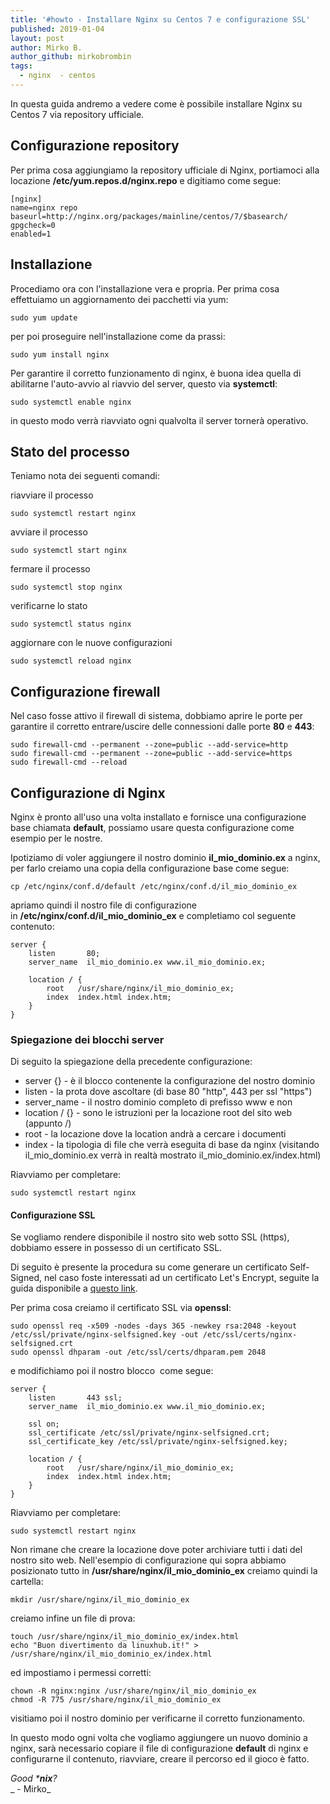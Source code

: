 ```yaml
---
title: '#howto - Installare Nginx su Centos 7 e configurazione SSL'
published: 2019-01-04
layout: post
author: Mirko B.
author_github: mirkobrombin
tags:
  - nginx  - centos
---
```

In questa guida andremo a vedere come è possibile installare Nginx su Centos 7 via repository ufficiale.

## Configurazione repository

Per prima cosa aggiungiamo la repository ufficiale di Nginx, portiamoci alla locazione **/etc/yum.repos.d/nginx.repo** e digitiamo come segue:

    [nginx]
    name=nginx repo
    baseurl=http://nginx.org/packages/mainline/centos/7/$basearch/
    gpgcheck=0
    enabled=1

## Installazione

Procediamo ora con l'installazione vera e propria. Per prima cosa effettuiamo un aggiornamento dei pacchetti via yum:

    sudo yum update

per poi proseguire nell'installazione come da prassi:

    sudo yum install nginx

Per garantire il corretto funzionamento di nginx, è buona idea quella di abilitarne l'auto-avvio al riavvio del server, questo via **systemctl**:

    sudo systemctl enable nginx

in questo modo verrà riavviato ogni qualvolta il server tornerà operativo.

## Stato del processo

Teniamo nota dei seguenti comandi:

riavviare il processo

    sudo systemctl restart nginx

avviare il processo

    sudo systemctl start nginx

fermare il processo

    sudo systemctl stop nginx

verificarne lo stato

    sudo systemctl status nginx

aggiornare con le nuove configurazioni

    sudo systemctl reload nginx

## Configurazione firewall

Nel caso fosse attivo il firewall di sistema, dobbiamo aprire le porte per garantire il corretto entrare/uscire delle connessioni dalle porte **80** e **443**:

    sudo firewall-cmd --permanent --zone=public --add-service=http
    sudo firewall-cmd --permanent --zone=public --add-service=https
    sudo firewall-cmd --reload

## Configurazione di Nginx

Nginx è pronto all'uso una volta installato e fornisce una configurazione base chiamata **default**, possiamo usare questa configurazione come esempio per le nostre.

Ipotiziamo di voler aggiungere il nostro dominio **il_mio_dominio.ex** a nginx, per farlo creiamo una copia della configurazione base come segue:

    cp /etc/nginx/conf.d/default /etc/nginx/conf.d/il_mio_dominio_ex

apriamo quindi il nostro file di configurazione in **/etc/nginx/conf.d/il_mio_dominio_ex** e completiamo col seguente contenuto:

    server {
        listen       80;
        server_name  il_mio_dominio.ex www.il_mio_dominio.ex;

        location / {
            root   /usr/share/nginx/il_mio_dominio_ex;
            index  index.html index.htm;
        }
    }

### Spiegazione dei blocchi server

Di seguito la spiegazione della precedente configurazione:

*   server {} - è il blocco contenente la configurazione del nostro dominio
*   listen - la prota dove ascoltare (di base 80 "http", 443 per ssl "https")
*   server_name - il nostro dominio completo di prefisso www e non
*   location / {} - sono le istruzioni per la locazione root del sito web (appunto /)
*   root - la locazione dove la location andrà a cercare i documenti
*   index - la tipologia di file che verrà eseguita di base da nginx (visitando il_mio_dominio.ex verrà in realtà mostrato il_mio_dominio.ex/index.html)

Riavviamo per completare:

    sudo systemctl restart nginx

#### Configurazione SSL

Se vogliamo rendere disponibile il nostro sito web sotto SSL (https), dobbiamo essere in possesso di un certificato SSL.

Di seguito è presente la procedura su come generare un certificato Self-Signed, nel caso foste interessati ad un certificato Let's Encrypt, seguite la guida disponibile a [questo link](https://linuxhub.it/articles/howto-ottenere-e-rinnovare-un-certificato-ssl-con-let-s-encrypt).

Per prima cosa creiamo il certificato SSL via **openssl**:

    sudo openssl req -x509 -nodes -days 365 -newkey rsa:2048 -keyout /etc/ssl/private/nginx-selfsigned.key -out /etc/ssl/certs/nginx-selfsigned.crt
    sudo openssl dhparam -out /etc/ssl/certs/dhparam.pem 2048

e modifichiamo poi il nostro blocco **<server>** come segue:

    server {
        listen       443 ssl;
        server_name  il_mio_dominio.ex www.il_mio_dominio.ex;

        ssl on;
        ssl_certificate /etc/ssl/private/nginx-selfsigned.crt;
        ssl_certificate_key /etc/ssl/private/nginx-selfsigned.key;

        location / {
            root   /usr/share/nginx/il_mio_dominio_ex;
            index  index.html index.htm;
        }
    }

Riavviamo per completare:

    sudo systemctl restart nginx

Non rimane che creare la locazione dove poter archiviare tutti i dati del nostro sito web. Nell'esempio di configurazione qui sopra abbiamo posizionato tutto in **/usr/share/nginx/il_mio_dominio_ex** creiamo quindi la cartella:

    mkdir /usr/share/nginx/il_mio_dominio_ex

creiamo infine un file di prova:

    touch /usr/share/nginx/il_mio_dominio_ex/index.html
    echo "Buon divertimento da linuxhub.it!" > /usr/share/nginx/il_mio_dominio_ex/index.html

ed impostiamo i permessi corretti:

    chown -R nginx:nginx /usr/share/nginx/il_mio_dominio_ex
    chmod -R 775 /usr/share/nginx/il_mio_dominio_ex

visitiamo poi il nostro dominio per verificarne il corretto funzionamento.

In questo modo ogni volta che vogliamo aggiungere un nuovo dominio a nginx, sarà necessario copiare il file di configurazione **default** di nginx e configurarne il contenuto, riavviare, creare il percorso ed il gioco è fatto.

_Good ***nix**?_  
_ - Mirko_